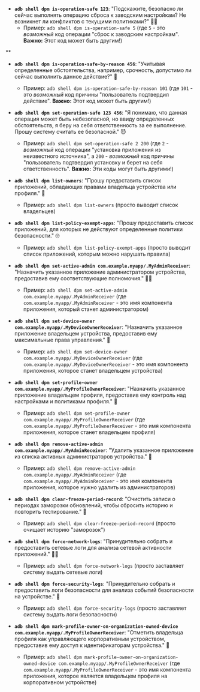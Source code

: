 *   **`adb shell dpm is-operation-safe 123`**: "Подскажите, безопасно ли сейчас выполнять операцию сброса к заводским настройкам? Не возникнет ли конфликтов с текущими политиками?" 🤷‍♂️
    *   Пример: `adb shell dpm is-operation-safe 5` (где `5` - это *возможный* код операции "сброс к заводским настройкам". **Важно:** Этот код может быть другим!)

**
*   **`adb shell dpm is-operation-safe-by-reason 456`**: "Учитывая определенные обстоятельства, например, срочность, допустимо ли сейчас выполнить данное действие?" 🤨
    *   Пример: `adb shell dpm is-operation-safe-by-reason 101` (где `101` - это *возможный* код причины "пользователь подтвердил действие". **Важно:** Этот код может быть другим!)


*   **`adb shell dpm set-operation-safe 123 456`**: "Я понимаю, что данная операция может быть небезопасной, но ввиду определенных обстоятельств, я беру на себя ответственность за ее выполнение. Прошу систему считать ее безопасной." 😈
    *   Пример: `adb shell dpm set-operation-safe 2 200` (где `2` - *возможный* код операции "установка приложения из неизвестного источника", а `200` - *возможный* код причины "пользователь подтвердил установку и берет на себя ответственность". **Важно:** Эти коды могут быть другими!)


*   **`adb shell dpm list-owners`**: "Прошу предоставить список приложений, обладающих правами владельца устройства или профиля." 🧐
    *   Пример: `adb shell dpm list-owners` (просто выводит список владельцев)


*   **`adb shell dpm list-policy-exempt-apps`**: "Прошу предоставить список приложений, для которых не действуют определенные политики безопасности." 🙄
    *   Пример: `adb shell dpm list-policy-exempt-apps` (просто выводит список приложений, которым можно нарушать правила)


*   **`adb shell dpm set-active-admin com.example.myapp/.MyAdminReceiver`**: "Назначить указанное приложение администратором устройства, предоставив ему соответствующие полномочия." 👮‍♂️
    *   Пример: `adb shell dpm set-active-admin com.example.myapp/.MyAdminReceiver` (где `com.example.myapp/.MyAdminReceiver` - это имя компонента приложения, который станет администратором)


*   **`adb shell dpm set-device-owner com.example.myapp/.MyDeviceOwnerReceiver`**: "Назначить указанное приложение владельцем устройства, предоставив ему максимальные права управления." 👑
    *   Пример: `adb shell dpm set-device-owner com.example.myapp/.MyDeviceOwnerReceiver` (где `com.example.myapp/.MyDeviceOwnerReceiver` - это имя компонента приложения, которое станет владельцем устройства)


*   **`adb shell dpm set-profile-owner com.example.myapp/.MyProfileOwnerReceiver`**: "Назначить указанное приложение владельцем профиля, предоставив ему контроль над настройками и политиками профиля." 💼
    *   Пример: `adb shell dpm set-profile-owner com.example.myapp/.MyProfileOwnerReceiver` (где `com.example.myapp/.MyProfileOwnerReceiver` - это имя компонента приложения, которое станет владельцем профиля)


*   **`adb shell dpm remove-active-admin com.example.myapp/.MyAdminReceiver`**: "Удалить указанное приложение из списка активных администраторов устройства." 🚪
    *   Пример: `adb shell dpm remove-active-admin com.example.myapp/.MyAdminReceiver` (где `com.example.myapp/.MyAdminReceiver` - это имя компонента приложения, которое нужно удалить из администраторов)


*   **`adb shell dpm clear-freeze-period-record`**: "Очистить записи о периодах заморозки обновлений, чтобы сбросить историю и повторить тестирование." 🔄
    *   Пример: `adb shell dpm clear-freeze-period-record` (просто очищает историю "заморозок")


*   **`adb shell dpm force-network-logs`**: "Принудительно собрать и предоставить сетевые логи для анализа сетевой активности приложений." 🕵️‍♂️
    *   Пример: `adb shell dpm force-network-logs` (просто заставляет систему выдать сетевые логи)


*   **`adb shell dpm force-security-logs`**: "Принудительно собрать и предоставить логи безопасности для анализа событий безопасности на устройстве." 🚨
    *   Пример: `adb shell dpm force-security-logs` (просто заставляет систему выдать логи безопасности)


*   **`adb shell dpm mark-profile-owner-on-organization-owned-device com.example.myapp/.MyProfileOwnerReceiver`**: "Отметить владельца профиля как управляющего корпоративным устройством, предоставив ему доступ к идентификаторам устройства." 🤝
    *   Пример: `adb shell dpm mark-profile-owner-on-organization-owned-device com.example.myapp/.MyProfileOwnerReceiver` (где `com.example.myapp/.MyProfileOwnerReceiver` - это имя компонента приложения, которое является владельцем профиля на корпоративном устройстве)
